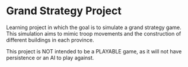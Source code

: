 # Grand Strategy Project

Learning project in which the goal is to simulate a grand strategy game. This simulation aims to mimic troop movements and the construction of different buildings in each province.

This project is NOT intended to be a PLAYABLE game, as it will not have persistence or an AI to play against.
